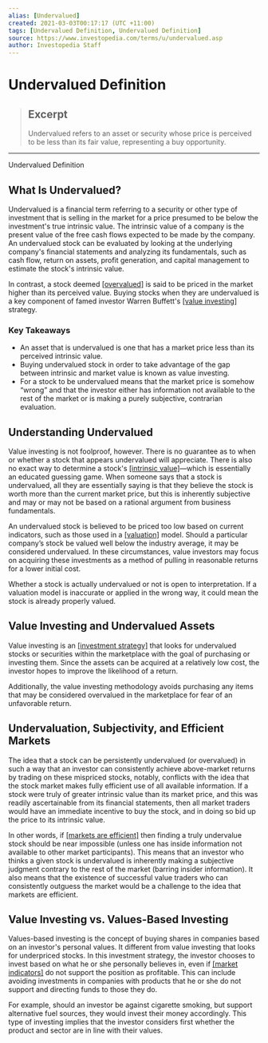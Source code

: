 ```yaml
---
alias: [Undervalued]
created: 2021-03-03T00:17:17 (UTC +11:00)
tags: [Undervalued Definition, Undervalued Definition]
source: https://www.investopedia.com/terms/u/undervalued.asp
author: Investopedia Staff
---
```


# Undervalued Definition

> ## Excerpt
> Undervalued refers to an asset or security whose price is perceived to be less than its fair value, representing a buy opportunity.

---

Undervalued Definition
## What Is Undervalued?

Undervalued is a financial term referring to a security or other type of investment that is selling in the market for a price presumed to be below the investment's true intrinsic value. The intrinsic value of a company is the present value of the free cash flows expected to be made by the company. An undervalued stock can be evaluated by looking at the underlying company's financial statements and analyzing its fundamentals, such as cash flow, return on assets, profit generation, and capital management to estimate the stock's intrinsic value.

In contrast, a stock deemed [[overvalued]](https://www.investopedia.com/terms/o/overvalued.asp) is said to be priced in the market higher than its perceived value. Buying stocks when they are undervalued is a key component of famed investor Warren Buffett's [[value investing]](https://www.investopedia.com/terms/v/valueinvesting.asp) strategy.

### Key Takeaways

-   An asset that is undervalued is one that has a market price less than its perceived intrinsic value.
-   Buying undervalued stock in order to take advantage of the gap between intrinsic and market value is known as value investing. 
-   For a stock to be undervalued means that the market price is somehow “wrong” and that the investor either has information not available to the rest of the market or is making a purely subjective, contrarian evaluation. 

## Understanding Undervalued

Value investing is not foolproof, however. There is no guarantee as to when or whether a stock that appears undervalued will appreciate. There is also no exact way to determine a stock's [[intrinsic value]](https://www.investopedia.com/terms/i/intrinsicvalue.asp)—which is essentially an educated guessing game. When someone says that a stock is undervalued, all they are essentially saying is that they believe the stock is worth more than the current market price, but this is inherently subjective and may or may not be based on a rational argument from business fundamentals.

An undervalued stock is believed to be priced too low based on current indicators, such as those used in a [[valuation]](https://www.investopedia.com/terms/v/valuation.asp) model. Should a particular company’s stock be valued well below the industry average, it may be considered undervalued. In these circumstances, value investors may focus on acquiring these investments as a method of pulling in reasonable returns for a lower initial cost.

Whether a stock is actually undervalued or not is open to interpretation. If a valuation model is inaccurate or applied in the wrong way, it could mean the stock is already properly valued.

## Value Investing and Undervalued Assets 

Value investing is an [[investment strategy]](https://www.investopedia.com/terms/i/investmentstrategy.asp) that looks for undervalued stocks or securities within the marketplace with the goal of purchasing or investing them. Since the assets can be acquired at a relatively low cost, the investor hopes to improve the likelihood of a return.

Additionally, the value investing methodology avoids purchasing any items that may be considered overvalued in the marketplace for fear of an unfavorable return.

## Undervaluation, Subjectivity, and Efficient Markets

The idea that a stock can be persistently undervalued (or overvalued) in such a way that an investor can consistently achieve above-market returns by trading on these mispriced stocks, notably, conflicts with the idea that the stock market makes fully efficient use of all available information. If a stock were truly of greater intrinsic value than its market price, and this was readily ascertainable from its financial statements, then all market traders would have an immediate incentive to buy the stock, and in doing so bid up the price to its intrinsic value.

In other words, if [[markets are efficient]](https://www.investopedia.com/terms/e/efficientmarkethypothesis.asp) then finding a truly undervalue stock should be near impossible (unless one has inside information not available to other market participants). This means that an investor who thinks a given stock is undervalued is inherently making a subjective judgment contrary to the rest of the market (barring insider information). It also means that the existence of successful value traders who can consistently outguess the market would be a challenge to the idea that markets are efficient.

## Value Investing vs. Values-Based Investing

Values-based investing is the concept of buying shares in companies based on an investor's personal values. It different from value investing that looks for underpriced stocks. In this investment strategy, the investor chooses to invest based on what he or she personally believes in, even if [[market indicators]](https://www.investopedia.com/terms/m/market_indicators.asp) do not support the position as profitable. This can include avoiding investments in companies with products that he or she do not support and directing funds to those they do.

For example, should an investor be against cigarette smoking, but support alternative fuel sources, they would invest their money accordingly. This type of investing implies that the investor considers first whether the product and sector are in line with their values.
